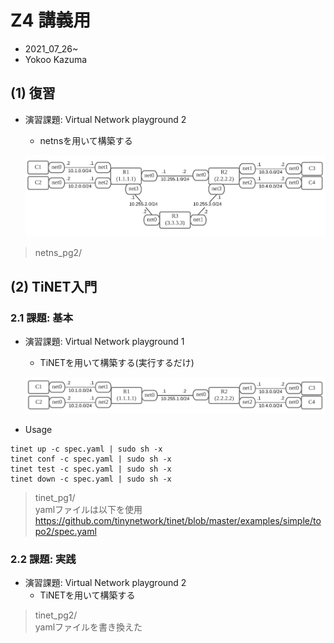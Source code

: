 # Z4 講義用
- 2021_07_26~  
- Yokoo Kazuma  

## (1) 復習
- 演習課題: Virtual Network playground 2  
  - netnsを用いて構築する
 
  ![](img/topo3.png)

>netns_pg2/

## (2) TiNET入門 
### 2.1 課題: 基本  
- 演習課題: Virtual Network playground 1  
  - TiNETを用いて構築する(実行するだけ)

  ![](img/topo2.png)

- Usage  

~~~
tinet up -c spec.yaml | sudo sh -x
tinet conf -c spec.yaml | sudo sh -x
tinet test -c spec.yaml | sudo sh -x
tinet down -c spec.yaml | sudo sh -x
~~~

>tinet_pg1/  
>yamlファイルは以下を使用   
>https://github.com/tinynetwork/tinet/blob/master/examples/simple/topo2/spec.yaml  

### 2.2 課題: 実践  
- 演習課題: Virtual Network playground 2  
  - TiNETを用いて構築する

>tinet_pg2/  
>yamlファイルを書き換えた


